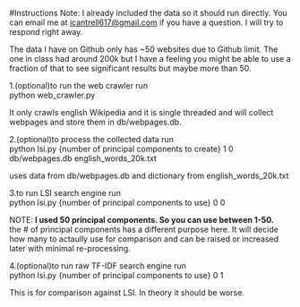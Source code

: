 #Instructions
Note: I already included the data so it should run directly. You can email me at icantrell617@gmail.com if you have a question. I will try to respond right away.

The data I have on Github only has ~50 websites due to Github limit. The one in class had around 200k but I have a feeling you might be able to use a fraction of that to see significant results but maybe more than 50.

1.(optional)to run the web crawler run<br>
python web_crawler.py

It only crawls english Wikipedia and it is single threaded and will collect webpages and store them in db/webpages.db. 

2.(optional)to process the collected data run<br>
python lsi.py {number of principal components to create} 1 0 db/webpages.db english_words_20k.txt

uses data from db/webpages.db and dictionary from english_words_20k.txt

3.to run LSI search engine run<br>
python lsi.py {number of principal components to use} 0 0<br>

NOTE:<b> I used 50 principal components. So you can use between 1-50.</b><br>
the # of principal components has a different purpose here. It will decide how many to actaully use for comparison and can be raised or increased later with minimal re-processing.

4.(optional)to run raw TF-IDF search engine run<br>
python lsi.py {number of principal components to use} 0 1

This is for comparison against LSI. In theory it should be worse.
